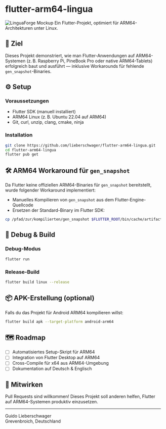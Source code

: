 # flutter-arm64-lingua
![LinguaForge Mockup](assets/mockup_linguaforge.png)
Ein Flutter-Projekt, optimiert für ARM64-Architekturen unter Linux.

## 🧠 Ziel

Dieses Projekt demonstriert, wie man Flutter-Anwendungen auf ARM64-Systemen (z. B. Raspberry Pi, PineBook Pro oder native ARM64-Tablets) erfolgreich baut und ausführt — inklusive Workarounds für fehlende `gen_snapshot`-Binaries.

## ⚙️ Setup

### Voraussetzungen

- Flutter SDK (manuell installiert)
- ARM64 Linux (z. B. Ubuntu 22.04 auf ARM64)
- Git, curl, unzip, clang, cmake, ninja

### Installation

```bash
git clone https://github.com/lieberschwager/flutter-arm64-lingua.git
cd flutter-arm64-lingua
flutter pub get
```

## 🛠️ ARM64 Workaround für `gen_snapshot`

Da Flutter keine offiziellen ARM64-Binaries für `gen_snapshot` bereitstellt, wurde folgender Workaround implementiert:

- Manuelles Kompilieren von `gen_snapshot` aus dem Flutter-Engine-Quellcode
- Ersetzen der Standard-Binary im Flutter SDK:

```bash
cp /pfad/zur/kompilierten/gen_snapshot $FLUTTER_ROOT/bin/cache/artifacts/engine/linux-arm64-release/gen_snapshot
```

## 🧪 Debug & Build

### Debug-Modus

```bash
flutter run
```

### Release-Build

```bash
flutter build linux --release
```

## 📦 APK-Erstellung (optional)

Falls du das Projekt für Android ARM64 kompilieren willst:

```bash
flutter build apk --target-platform android-arm64
```

## 🗺️ Roadmap

- [ ] Automatisiertes Setup-Skript für ARM64
- [ ] Integration von Flutter Desktop auf ARM64
- [ ] Cross-Compile für x64 aus ARM64-Umgebung
- [ ] Dokumentation auf Deutsch & Englisch

## 🤝 Mitwirken

Pull Requests sind willkommen! Dieses Projekt soll anderen helfen, Flutter auf ARM64-Systemen produktiv einzusetzen.

---

Guido Lieberschwager  
Grevenbroich, Deutschland
